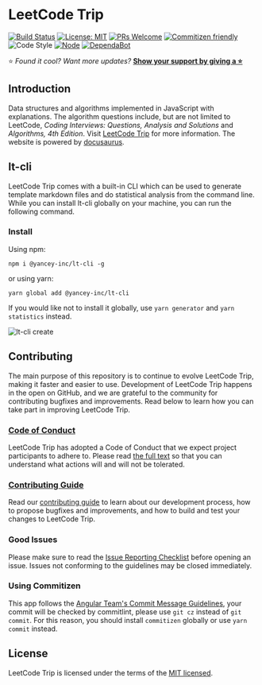 # LeetCode Trip

[![Build Status](https://travis-ci.com/YanceyOfficial/leetcode-trip.svg?branch=master)](https://travis-ci.com/YanceyOfficial/leetcode-trip)
[![License: MIT](https://img.shields.io/badge/License-MIT-green.svg)](https://opensource.org/licenses/MIT)
[![PRs Welcome](https://img.shields.io/badge/PRs-welcome-green.svg)](https://github.com/YanceyOfficial/leetcode-trip/pulls)
[![Commitizen friendly](https://img.shields.io/badge/commitizen-friendly-brightgreen.svg)](http://commitizen.github.io/cz-cli/)
![Code Style](https://camo.githubusercontent.com/c83b8df34339bd302b7fd3fbb631f99ba25f87f8/68747470733a2f2f696d672e736869656c64732e696f2f62616467652f636f64655f7374796c652d70726574746965722d6666363962342e737667)
[![Node](https://img.shields.io/badge/node-%3E%3D12.20.2-orange.svg)](https://nodejs.org/en/)
[![DependaBot](https://camo.githubusercontent.com/1fe7004c016a5ab641008b9579409c784eaa1725/68747470733a2f2f696d672e736869656c64732e696f2f62616467652f446570656e6461626f742d656e61626c65642d626c75652e737667)](https://dependabot.com/)

⭐️ _Found it cool? Want more updates?_ [**Show your support by giving a ⭐️**](https://github.com/YanceyOfficial/leetcode-trip/stargazers)

## Introduction

Data structures and algorithms implemented in JavaScript with explanations. The algorithm questions include, but are not limited to LeetCode, _Coding Interviews: Questions, Analysis and Solutions_ and _Algorithms, 4th Edition_. Visit [LeetCode Trip](https://algorithm.yanceyleo.com/) for more information. The website is powered by [docusaurus](https://docusaurus.io/).

## lt-cli

LeetCode Trip comes with a built-in CLI which can be used to generate template markdown files and do statistical analysis from the command line. While you can install lt-cli globally on your machine, you can run the following command.

### Install

Using npm:

`npm i @yancey-inc/lt-cli -g`

or using yarn:

`yarn global add @yancey-inc/lt-cli`

If you would like not to install it globally, use `yarn generator` and `yarn statistics` instead.

![lt-cli create](https://static.yancey.app/Screen%20Recording%202021-03-28%20at%205.32.18%20PM.gif)

## Contributing

The main purpose of this repository is to continue to evolve LeetCode Trip, making it faster and easier to use. Development of LeetCode Trip happens in the open on GitHub, and we are grateful to the community for contributing bugfixes and improvements. Read below to learn how you can take part in improving LeetCode Trip.

### [Code of Conduct](./CODE_OF_CONDUCT.md)

LeetCode Trip has adopted a Code of Conduct that we expect project participants to adhere to. Please read [the full text](./CODE_OF_CONDUCT.md) so that you can understand what actions will and will not be tolerated.

### [Contributing Guide](./CONTRIBUTING.md)

Read our [contributing guide](./CONTRIBUTING.md) to learn about our development process, how to propose bugfixes and improvements, and how to build and test your changes to LeetCode Trip.

### Good Issues

Please make sure to read the [Issue Reporting Checklist](./.github/ISSUE_TEMPLATE/bug_report.md) before opening an issue. Issues not conforming to the guidelines may be closed immediately.

### Using Commitizen

This app follows the [Angular Team's Commit Message Guidelines](https://github.com/angular/angular/blob/master/CONTRIBUTING.md#commit), your commit will be checked by commitlint, please use `git cz` instead of `git commit`. For this reason, you should install `commitizen` globally or use `yarn commit` instead.

## License

LeetCode Trip is licensed under the terms of the [MIT licensed](https://opensource.org/licenses/MIT).
